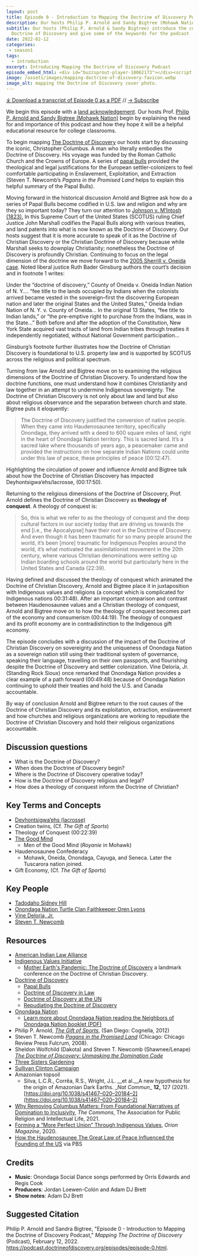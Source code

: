 ```yaml
---
layout: post
title: Episode 0 - Introduction to Mapping the Doctrine of Discovery Podcast
description: Our hosts Philip P. Arnold and Sandy Bigtree (Mohawk Nation) introduce the podcast and the concept of the Doctrine of Christian Discovery.
subtitle: Our hosts (Philip P. Arnold & Sandy Bigtree) introduce the concept of the
  Doctrine of Discovery and give some of the keywords for the podcast
date: 2022-02-12
categories: 
 - season1
tags: 
  - introduction
excerpt: Introducing Mapping the Doctrine of Discovery Podcast
episode_embed_html: <div id="buzzsprout-player-10062173"></div><script src="https://www.buzzsprout.com/1926214/10062173-introduction-to-mapping-the-doctrine-of-discovery-podcast.js?container_id=buzzsprout-player-10062173&player=small" type="text/javascript" charset="utf-8"></script>
image: /assets/images/mapping-doctrine-of-discovery-favicon.webp
image_alt: mapping the Doctrine of Discovery cover photo.
---
```



[⤓ Download a transcript of Episode 0 as a PDF](/assets/pdfs/Episode-0-Introducting-Mapping-The-Doctrine-of-Discovery-Transcript-rev2.pdf) // [→ Subscribe](/subscribe/)

We begin this episode with a [land acknowledgement](/land/). Our hosts Prof. [Philip P. Arnold and Sandy Bigtree (Mohawk Nation)](https://indigenousvalues.org/about/our-team/) begin by explaining the need for and importance of this podcast and how they hope it will be a helpful educational resource for college classrooms.

To begin mapping [The Doctrine of Discovery](https://doctrineofdiscovery.org/) our hosts start by discussing the iconic, Christopher Columbus. A man who literally embodies the Doctrine of Discovery. His voyage was funded by the Roman Catholic Church and the Crowns of Europe. A series of [papal bulls](https://doctrineofdiscovery.org/papal-bulls/) provided the theological and legal justifications for the European settler-colonizers to feel comfortable participating in Enslavement, Exploitation, and Extraction (Steven T. Newcomb’s _Pagans in the Promised Land_ helps to explain this helpful summary of the Papal Bulls).

Moving forward in the historical discussion Arnold and Bigtree ask how do a series of Papal Bulls become codified in U.S. law and religion and why are they so important today? They turn our attention to [Johnson v. M’Intosh (1823).](https://doctrineofdiscovery.org/johnson-v-mcintosh/) In this Supreme Court of the United States (SCOTUS) ruling Chief Justice John Marshall codifies the Papal Bulls along with various treaties, and land patents into what is now known as the Doctrine of Discovery. Our hosts suggest that it is more accurate to speak of it as the Doctrine of Christian Discovery or the Christian Doctrine of Discovery because while Marshall seeks to downplay Christianity; nonetheless the Doctrine of Discovery is profoundly Christian. Continuing to focus on the legal dimension of the doctrine we move forward to the [2005 Sherrill v. Oneida case](https://doctrineofdiscovery.org/sherrill-v-oneida-opinion-of-the-court/). Noted liberal justice Ruth Bader Ginsburg authors the court’s decision and in footnote 1 writes:

Under the “doctrine of discovery,” County of Oneida v. Oneida Indian Nation of N. Y…. “fee title to the lands occupied by Indians when the colonists arrived became vested in the sovereign–first the discovering European nation and later the original States and the United States,” Oneida Indian Nation of N. Y. v. County of Oneida… In the original 13 States, “fee title to Indian lands,” or “the pre-emptive right to purchase from the Indians, was in the State…” Both before and after the adoption of the Constitution, New York State acquired vast tracts of land from Indian tribes through treaties it independently negotiated, without National Government participation…

Ginsburg’s footnote further illustrates how the Doctrine of Christian Discovery is foundational to U.S. property law and is supported by SCOTUS across the religious and political spectrum.

Turning from law Arnold and Bigtree move on to examining the religious dimensions of the Doctrine of Christian Discovery. To understand how the doctrine functions, one must understand how it combines Christianity and law together in an attempt to undermine Indigenous sovereignty. The Doctrine of Christian Discovery is not only about law and land but also about religious observance and the separation between church and state. Bigtree puts it eloquently:

  > The Doctrine of Discovery justified the conversion of native people. When they came into Haudenosaunee territory, specifically Onondaga, they arrived with a deed to 600 square miles of land, right in the heart of Onondaga Nation territory. This is sacred land. It’s a sacred lake where thousands of years ago, a peacemaker came and provided the instructions on how separate Indian Nations could unite under this law of peace, these principles of peace (00:12:47).

Highlighting the circulation of power and influence Arnold and Bigtree talk about how the Doctrine of Christian Discovery has impacted Deyhontsigwa’ehs/lacrosse, (00:17:50).

Returning to the religious dimensions of the Doctrine of Discovery, Prof. Arnold defines the Doctrine of Christian Discovery as **theology of conquest**. A theology of conquest is:

  > So, this is what we refer to as the theology of conquest and the deep cultural factors in our society today that are driving us towards the end \[i.e., the Apocalypse\] have their root in the Doctrine of Discovery. And even though it has been traumatic for so many people around the world, it’s been \[more\] traumatic for Indigenous Peoples around the world, it’s what motivated the assimilationist movement in the 20th century, where various Christian denominations were setting up Indian boarding schools around the world but particularly here in the United States and Canada (22:39).

Having defined and discussed the theology of conquest which animated the Doctrine of Christian Discovery, Arnold and Bigtree place it in juxtaposition with Indigenous values and religions (a concept which is complicated for Indigenous nations 00:31:48). After an important comparison and contrast between Haudenosaunee values and a Christian theology of conquest, Arnold and Bigtree move on to how the theology of conquest becomes part of the economy and consumerism (00:44:19). The theology of conquest and its profit economy are in contradistinction to the Indigenous gift economy.

The episode concludes with a discussion of the impact of the Doctrine of Christian Discovery on sovereignty and the uniqueness of Onondaga Nation as a sovereign nation still using their traditional system of governance, speaking their language, travelling on their own passports, and flourishing despite the Doctrine of Discovery and settler colonization. Vine Deloria, Jr. (Standing Rock Sioux) once remarked that Onondaga Nation provides a clear example of a path forward (00:49:48) because of Onondaga Nation continuing to uphold their treaties and hold the U.S. and Canada accountable.

By way of conclusion Arnold and Bigtree return to the root causes of the Doctrine of Christian Discovery and its exploitation, extraction, enslavement and how churches and religious organizations are working to repudiate the Doctrine of Christian Discovery and hold their religious organizations accountable.

## Discussion questions

* What is the Doctrine of Discovery?
* When does the Doctrine of Discovery begin?
* Where is the Doctrine of Discovery operative today?
* How is the Doctrine of Discovery religious and legal?
* How does a theology of conquest inform the Doctrine of Christian?

## Key Terms and Concepts

* [Deyhontsigwa’ehs (lacrosse)](https://indigenousvalues.org/contributions/lacrosse/)
* Creation twins, (Cf. _The Gift of Sports_)
* Theology of Conquest (00:22:39)
* [The Good Mind](https://indigenousvalues.org/haudenosaunee-values/power-good-mind/)
  * Men of the Good Mind (_Royanie_ in Mohawk)
* Haudenosaunee Confederacy
  * Mohawk, Oneida, Onondaga, Cayuga, and Seneca. Later the Tuscarora nation joined.
* Gift Economy, (Cf. _The Gift of Sports_)

## **Key People**

* [Tadodaho Sidney Hill](https://indigenousvalues.org/mother-earths-pandemic-speaker-bios/)
* [Onondaga Nation Turtle Clan Faithkeeper Oren Lyons](https://news.syr.edu/blog/2020/07/29/oren-lyons-58-h93-headlines-august-conversations-about-the-doctrine-of-discovery/)
* [Vine Deloria, Jr.](https://www.colorado.edu/law/vine-deloria-jr)
* [Steven T. Newcomb](https://originalfreenations.com/)

## **Resources**

* [American Indian Law Alliance](http://aila.ngo/)
* [Indigenous Values Initiative](https://indigenousvalues.org/)
  * [Mother Earth's Pandemic: The Doctrine of Discovery](https://doctrineofdiscovery.org/event/education/mother-earths-pandemic/) a landmark conference on the Doctrine of Christian Discovery.
* [Doctrine of Discovery](https://doctrineofdiscovery.org/)
  * [Papal Bulls](https://doctrineofdiscovery.org/papal-bulls/)
  * [Doctrine of Discovery in Law](https://doctrineofdiscovery.org/faith-communities/)
  * [Doctrine of Discovery at the UN](https://doctrineofdiscovery.org/united-nations/)
  * [Repudiating the Doctrine of Discovery](https://doctrineofdiscovery.org/faith-communities/)
* [Onondaga Nation](https://www.onondaganation.org/)
  * [Learn more about Onondaga Nation reading the Neighbors of Onondaga Nation booklet (PDF)](https://indigenousvalues.org/product/noon-digital/)
* Philip P. Arnold, _[The Gift of Sports](https://titles.cognella.com/the-gift-of-sports-9781621310471.html)_, (San Diego: Cognella, 2012)
* Steven T. Newcomb _[Pagans in the Promised Land](https://www.chicagoreviewpress.com/pagans-in-the-promised-land-products-9781555916428.php)_ (Chicago: Chicago Review Press Fulcrum, 2008).
* Sheldon Wolfchild (Dakota) and Steven T. Newcomb (Shawnee/Lenape) [_The Doctrine of Discovery: Unmasking the Domination Code_](https://doctrineofdiscovery.org/the-doctrine-of-discovery-unmasking-the-domination-code/)
* [Three Sisters Gardening](https://gardening.cals.cornell.edu/lessons/curricula/the-three-sisters-exploring-an-iroquois-garden/)
* [Sullivan Clinton Campaign](https://www.sullivanclinton.com/)
* Amazonian topsoil
  * Silva, L.C.R., Corrêa, R.S., Wright, J.L. \__et al.\__A new hypothesis for the origin of Amazonian Dark Earths. \__Nat Commun_\_ **12,** 127 (2021). [https://doi.org/10.1038/s41467–020–20184–2](https://doi.org/10.1038/s41467–020–20184–2)
* [Why Removing Columbus Matters: From Foundational Narratives of Domination to Inclusivity](https://www.aprilonline.org/why-removing-columbus-matters/), _The Commons_, The Association for Public Religion and Intellectual Life, 2021.
* [Forming a “More Perfect Union” Through Indigenous Values](https://orionmagazine.org/2020/09/forming-a-more-perfect-union-through-indigenous-values/), _Orion Magazine_, 2020.
* [How the Haudenosaunee The Great Law of Peace Influenced the Founding of the US](https://www.pbs.org/native-america/blogs/native-voices/how-the-iroquois-great-law-of-peace-shaped-us-democracy/) via PBS

## Credits

* **Music**: Onondaga Social Dance songs performed by Orris Edwards and Regis Cook
* **Producers**: Jordan Loewen-Colón and Adam DJ Brett
* **Show notes**: Adam DJ Brett

## Suggested Citation

Philip P. Arnold and Sandra Bigtree, "Episode 0 - Introduction to Mapping the Doctrine of Discovery Podcast," _Mapping The Doctrine of Discovery_ (Podcast), February 12, 2022. <https://podcast.doctrineofdiscovery.org/episodes/episode-0.html>.
